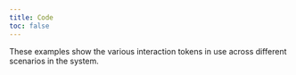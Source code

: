 ```yaml
---
title: Code
toc: false
---
```


These examples show the various interaction tokens in use across different scenarios in the system.

<CdsDemos componentName="tokens" />
